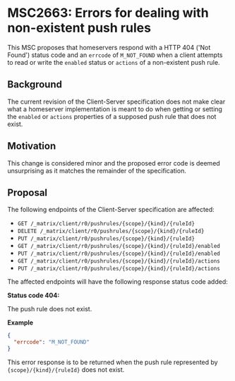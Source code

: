 # MSC2663: Errors for dealing with non-existent push rules

This MSC proposes that homeservers respond with a HTTP 404 ('Not Found') status
code and an `errcode` of `M_NOT_FOUND` when a client attempts to read or write
the `enabled` status or `actions` of a non-existent push rule.

## Background

The current revision of the Client-Server specification does not make clear what
a homeserver implementation is meant to do when getting or setting the `enabled`
or `actions` properties of a supposed push rule that does not exist.

## Motivation

This change is considered minor and the proposed error code is deemed
unsurprising as it matches the remainder of the specification.

## Proposal

The following endpoints of the Client-Server specification are affected:

- `GET /_matrix/client/r0/pushrules/{scope}/{kind}/{ruleId}`
- `DELETE /_matrix/client/r0/pushrules/{scope}/{kind}/{ruleId}`
- `PUT /_matrix/client/r0/pushrules/{scope}/{kind}/{ruleId}`
- `GET /_matrix/client/r0/pushrules/{scope}/{kind}/{ruleId}/enabled`
- `PUT /_matrix/client/r0/pushrules/{scope}/{kind}/{ruleId}/enabled`
- `GET /_matrix/client/r0/pushrules/{scope}/{kind}/{ruleId}/actions`
- `PUT /_matrix/client/r0/pushrules/{scope}/{kind}/{ruleId}/actions`

The affected endpoints will have the following response status code added:

**Status code 404:**

The push rule does not exist.

**Example**
```json
{
  "errcode": "M_NOT_FOUND"
}
```

This error response is to be returned when the push rule represented by
`{scope}/{kind}/{ruleId}` does not exist.
